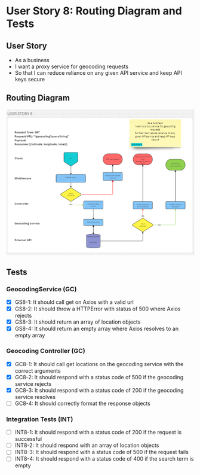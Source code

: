 # User Story 8: Routing Diagram and Tests

## User Story

- As a business
- I want a proxy service for geocoding requests
- So that I can reduce reliance on any given API service and keep API keys secure

## Routing Diagram

![User story 8 Routing diagram](./images/user-story-8-routing-diagram.PNG)

## Tests

### GeocodingService (GC)

- [x] GS8-1: It should call get on Axios with a valid url
- [x] GS8-2: It should throw a HTTPError with status of 500 where Axios rejects
- [x] GS8-3: It should return an array of location objects
- [x] GS8-4: It should return an empty array where Axios resolves to an empty array

### Geocoding Controller (GC)

- [x] GC8-1: It should call get locations on the geocoding service with the correct arguments
- [x] GC8-2: It should respond with a status code of 500 if the geocoding service rejects
- [x] GC8-3: It should respond with a status code of 200 if the geocoding service resolves
- [ ] GC8-4: It should correctly format the response objects

### Integration Tests (INT)

- [ ] INT8-1: It should respond with a status code of 200 if the request is successful
- [ ] INT8-2: It should respond with an array of location objects
- [ ] INT8-3: It should respond with a status code of 500 if the request fails
- [ ] INT8-4: It should respond with a status code of 400 if the search term is empty
